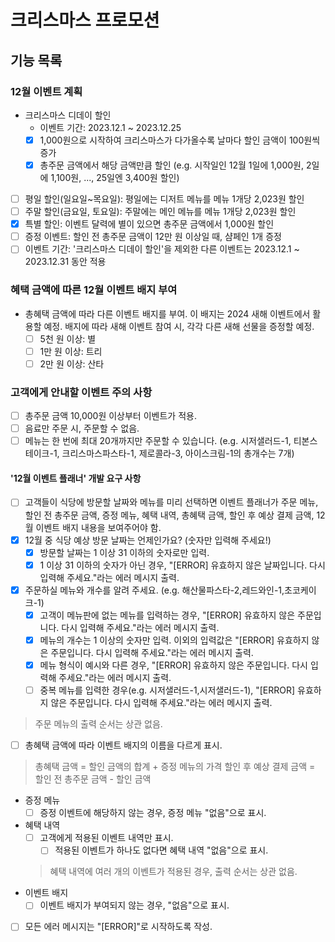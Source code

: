 # 크리스마스 프로모션

## 기능 목록

### 12월 이벤트 계획

- 크리스마스 디데이 할인
    - 이벤트 기간: 2023.12.1 ~ 2023.12.25
    - [x] 1,000원으로 시작하여 크리스마스가 다가올수록 날마다 할인 금액이 100원씩 증가
    - [x] 총주문 금액에서 해당 금액만큼 할인 (e.g. 시작일인 12월 1일에 1,000원, 2일에 1,100원, ..., 25일엔 3,400원 할인)
- [ ] 평일 할인(일요일~목요일): 평일에는 디저트 메뉴를 메뉴 1개당 2,023원 할인
- [ ] 주말 할인(금요일, 토요일): 주말에는 메인 메뉴를 메뉴 1개당 2,023원 할인
- [x] 특별 할인: 이벤트 달력에 별이 있으면 총주문 금액에서 1,000원 할인
- [ ] 증정 이벤트: 할인 전 총주문 금액이 12만 원 이상일 때, 샴페인 1개 증정
- [ ] 이벤트 기간: '크리스마스 디데이 할인'을 제외한 다른 이벤트는 2023.12.1 ~ 2023.12.31 동안 적용

### 혜택 금액에 따른 12월 이벤트 배지 부여

- 총혜택 금액에 따라 다른 이벤트 배지를 부여. 이 배지는 2024 새해 이벤트에서 활용할 예정. 배지에 따라 새해 이벤트 참여 시, 각각 다른 새해 선물을 증정할 예정.
    - [ ] 5천 원 이상: 별
    - [ ] 1만 원 이상: 트리
    - [ ] 2만 원 이상: 산타

### 고객에게 안내할 이벤트 주의 사항

- [ ] 총주문 금액 10,000원 이상부터 이벤트가 적용.
- [ ] 음료만 주문 시, 주문할 수 없음.
- [ ] 메뉴는 한 번에 최대 20개까지만 주문할 수 있습니다. (e.g. 시저샐러드-1, 티본스테이크-1, 크리스마스파스타-1, 제로콜라-3, 아이스크림-1의 총개수는 7개)

#### '12월 이벤트 플래너' 개발 요구 사항

- [ ] 고객들이 식당에 방문할 날짜와 메뉴를 미리 선택하면 이벤트 플래너가 주문 메뉴, 할인 전 총주문 금액, 증정 메뉴, 혜택 내역, 총혜택 금액, 할인 후 예상 결제 금액, 12월 이벤트 배지 내용을
  보여주어야 함.
- [x] 12월 중 식당 예상 방문 날짜는 언제인가요? (숫자만 입력해 주세요!)
    - [x] 방문할 날짜는 1 이상 31 이하의 숫자로만 입력.
    - [x] 1 이상 31 이하의 숫자가 아닌 경우, "[ERROR] 유효하지 않은 날짜입니다. 다시 입력해 주세요."라는 에러 메시지 출력.
- [x] 주문하실 메뉴와 개수를 알려 주세요. (e.g. 해산물파스타-2,레드와인-1,초코케이크-1)
    - [x] 고객이 메뉴판에 없는 메뉴를 입력하는 경우, "[ERROR] 유효하지 않은 주문입니다. 다시 입력해 주세요."라는 에러 메시지 출력.
    - [x] 메뉴의 개수는 1 이상의 숫자만 입력. 이외의 입력값은 "[ERROR] 유효하지 않은 주문입니다. 다시 입력해 주세요."라는 에러 메시지 출력.
    - [x] 메뉴 형식이 예시와 다른 경우, "[ERROR] 유효하지 않은 주문입니다. 다시 입력해 주세요."라는 에러 메시지 출력.
    - [ ] 중복 메뉴를 입력한 경우(e.g. 시저샐러드-1,시저샐러드-1), "[ERROR] 유효하지 않은 주문입니다. 다시 입력해 주세요."라는 에러 메시지 출력.

> 주문 메뉴의 출력 순서는 상관 없음.

- [ ] 총혜택 금액에 따라 이벤트 배지의 이름을 다르게 표시.

> 총혜택 금액 = 할인 금액의 합계 + 증정 메뉴의 가격
> 할인 후 예상 결제 금액 = 할인 전 총주문 금액 - 할인 금액

- 증정 메뉴
    - [ ] 증정 이벤트에 해당하지 않는 경우, 증정 메뉴 "없음"으로 표시.
- 혜택 내역
    - [ ] 고객에게 적용된 이벤트 내역만 표시.
        - [ ] 적용된 이벤트가 하나도 없다면 혜택 내역 "없음"으로 표시.
  > 혜택 내역에 여러 개의 이벤트가 적용된 경우, 출력 순서는 상관 없음.
- 이벤트 배지
    - [ ] 이벤트 배지가 부여되지 않는 경우, "없음"으로 표시.
- [ ] 모든 에러 메시지는 "[ERROR]"로 시작하도록 작성.
